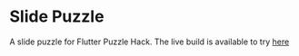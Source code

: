 # Slide Puzzle
A slide puzzle for Flutter Puzzle Hack.
The live build is available to try [here](https://ashishbeck.github.io/slide_puzzle/)
